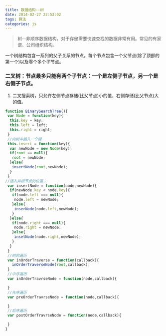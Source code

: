 ```yaml
---
title: 数据结构--树
date: 2014-02-27 22:53:02
tags: 算法
categories: js
---
```


> 树--非顺序数据结构，对于存储需要快速查找的数据非常有用。常见的有家谱、公司组织结构。

<!-- more -->
一个树结构包含一系列的父子关系的节点。每个节点包含一个父节点(除了顶部的第一个)以及零个多个子节点。
### 二叉树：节点最多只能有两个子节点：一个是左侧子节点，另一个是右侧子节点。
1. 二叉搜索树，只允许左侧节点存储(比父节点)小的值，右侧存储(比父节点)大的值。
```javascript
function BinarySearchTree(){
 var Node = function(key){
  this.key = key;
  this.left = left;
  this.right = right;
 }
 //向树中插入一个键
 this.insert = function(key){
  var newNode = new Node(key);
  if(root == null){
   root = newNode;
  }else{
   insertNode(root,newNode);
  }
 }
//插入非根节点的位置；
 var insertNode = function(node,newNode){
  if(newNode.key < node.key){
   if(node.left === null){
    node.left = newNode;
   }else{
    inserNode(node.left,newNode);
   }
  }else{
   if(node.right === null){
    node.right = newNode;
   }else{
    insetNode(node.right,newNode);
   }
  }
 }
 //树的遍历
 var inOrderTraverse = function(callback){
   inOrderTraverseNode(root,callback);
 }
 //中序遍历
 var inOrderTravrseNode = function(node,callback){

 }
 //先序遍历
 var preOrderTravrseNode = function(node,callback){

 }
 //后序遍历
 var postOrderTravrseNode = function(node,callback){

 }
}
```